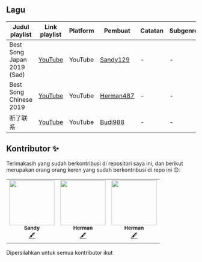 ## Lagu

| Judul playlist | Link playlist | Platform | Pembuat | Catatan | Subgenre |
| -------------- | ------------- | -------- | ------- | ------- | -------- |
| Best Song Japan 2019 (Sad) | [YouTube](https://www.youtube.com/watch?v=UIyL1jI7Xwc) | YouTube | [Sandy129](https://github.com/sandy129) | - | - |
| Best Song Chinese 2019 | [YouTube](https://www.youtube.com/watch?v=IY2F25uDY5g) | YouTube | [Herman487](https://github.com/herman487) | - | - |
| 断了联系 | [YouTube](https://www.youtube.com/watch?v=9-w9yhvEcwk) | YouTube | [Budi988](https://github.com/Budi988) | - | - |



## Kontributor ✨

Terimakasih yang sudah berkontribusi di repositori saya ini, dan berikut merupakan orang orang keren yang sudah berkontribusi di repo ini 😊:

<table>
  <tr>
<td align="center"><a href="https://github.com/sandy129"><img src="https://avatars1.githubusercontent.com/u/72330007?s=120&v=4" width="120px;" alt=""/><br /><sub><b>Sandy</b></sub></a><br /><a href="#content-sandy" title="Content">🖋</a></td>
    <td align="center"><a href="https://github.com/Herman487"><img src="https://avatars2.githubusercontent.com/u/72329908?s=96&v=4" width="120px;" alt=""/><br /><sub><b>Herman</b></sub></a><br /><a href="#content-herman" title="Content">🖋</a></td>
    <td align="center"><a href="https://github.com/Budi988"><img src="https://avatars3.githubusercontent.com/u/72338105?s=120&v=4" width="120px;" alt=""/><br /><sub><b>Herman</b></sub></a><br /><a href="#content-Budi988" title="Content">🖋</a></td>
  </tr>
</table>

Dipersilahkan untuk semua kontributor ikut
